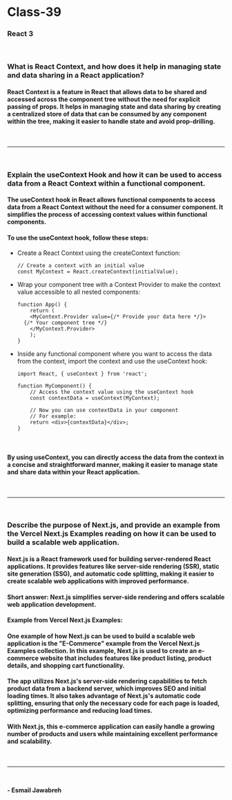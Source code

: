 # Class-39

### React 3
<br>

### What is React Context, and how does it help in managing state and data sharing in a React application?

#### React Context is a feature in React that allows data to be shared and accessed across the component tree without the need for explicit passing of props. It helps in managing state and data sharing by creating a centralized store of data that can be consumed by any component within the tree, making it easier to handle state and avoid prop-drilling.

<br>

---
<br>

### Explain the useContext Hook and how it can be used to access data from a React Context within a functional component.

#### The useContext hook in React allows functional components to access data from a React Context without the need for a consumer component. It simplifies the process of accessing context values within functional components.

#### To use the useContext hook, follow these steps:

- Create a React Context using the createContext function:
    ```
    // Create a context with an initial value
    const MyContext = React.createContext(initialValue);
    ```

- Wrap your component tree with a Context Provider to make the context value accessible to all nested components:
    ```
    function App() {
        return (
        <MyContext.Provider value={/* Provide your data here */}>
      {/* Your component tree */}
        </MyContext.Provider>
        );
    }

    ```

- Inside any functional component where you want to access the data from the context, import the context and use the useContext hook:
    ```
    import React, { useContext } from 'react';

    function MyComponent() {
        // Access the context value using the useContext hook
        const contextData = useContext(MyContext);

        // Now you can use contextData in your component
        // For example:
        return <div>{contextData}</div>;
    }
    ```

<br>

#### By using useContext, you can directly access the data from the context in a concise and straightforward manner, making it easier to manage state and share data within your React application.


<br>

---
<br>


### Describe the purpose of Next.js, and provide an example from the Vercel Next.js Examples reading on how it can be used to build a scalable web application.

#### Next.js is a React framework used for building server-rendered React applications. It provides features like server-side rendering (SSR), static site generation (SSG), and automatic code splitting, making it easier to create scalable web applications with improved performance.

#### Short answer: Next.js simplifies server-side rendering and offers scalable web application development.

#### Example from Vercel Next.js Examples:

#### One example of how Next.js can be used to build a scalable web application is the "E-Commerce" example from the Vercel Next.js Examples collection. In this example, Next.js is used to create an e-commerce website that includes features like product listing, product details, and shopping cart functionality.

#### The app utilizes Next.js's server-side rendering capabilities to fetch product data from a backend server, which improves SEO and initial loading times. It also takes advantage of Next.js's automatic code splitting, ensuring that only the necessary code for each page is loaded, optimizing performance and reducing load times.

#### With Next.js, this e-commerce application can easily handle a growing number of products and users while maintaining excellent performance and scalability.




<br>

---
<br>

**- Esmail Jawabreh**